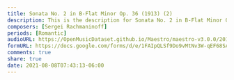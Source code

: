 ```yaml
---
title: Sonata No. 2 in B-Flat Minor Op. 36 (1913) (2)
description: This is the description for Sonata No. 2 in B-Flat Minor Op. 36 (1913) by Sergei Rachmaninoff
composers: [Sergei Rachmaninoff]
periods: [Romantic]
audioURL: https://OpenMusicDataset.github.io/Maestro/maestro-v3.0.0/2011/MIDI-Unprocessed_12_R3_2011_MID--AUDIO_R3-D4_07_Track07_wav.midi
formURL: https://docs.google.com/forms/d/e/1FAIpQLSf9Do9vMtNv3W-qEF68SA8n906xLFnjNns1yct5oU_6gJ-iOw/viewform
comments: true
share: true
date: 2021-08-08T07:43:13-06:00
---
```

